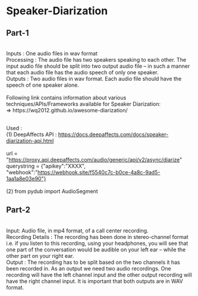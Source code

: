 # Speaker-Diarization

## Part-1
</br>
Inputs : One audio files in wav format
</br>
Processing : The audio file has two speakers speaking to each other.  The input audio file should be split into two output audio file – in such a manner that each audio file has the audio speech of only one speaker. 
</br>
Outputs : Two audio files in wav format.  Each audio file should have the speech of one speaker alone. 
</br>
</br>
Following link contains information about various techniques/APIs/Frameworks available for Speaker Diarization:
</br>
=> https://wq2012.github.io/awesome-diarization/ </br>

</br>

Used : </br>
(1) DeepAffects API : https://docs.deepaffects.com/docs/speaker-diarization-api.html </br>
</br>
url = "https://proxy.api.deepaffects.com/audio/generic/api/v2/async/diarize" </br>
querystring = {"apikey":"XXXX", "webhook":"https://webhook.site/f5540c7c-b0ce-4a8c-9ad5-1aa1a8e03e90"}
</br>
</br>
(2) from pydub import AudioSegment

## Part-2
</br>
Input: Audio file, in mp4 format, of a call center recording. 
</br>
Recording Details : The recording has been done in stereo-channel format i.e. if you listen to this recording, using your headphones, you will see that one part of the conversation would be audible on your left ear – while the other part on your right ear.  
</br>
Output :  The recording has to be split based on the two channels it has been recorded in.  As an output we need two audio recordings.  One recording will have the left channel input and the other output recording will have the right channel input.  It is important that both outputs are in WAV format.  
</br>
